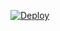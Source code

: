 [![Deploy](https://www.herokucdn.com/deploy/button.png)](https://dashboard.heroku.com/new?template=https://github.com/cqm3888/stHX)
